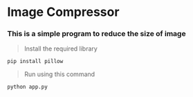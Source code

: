 # Image Compressor

### This is a simple program to reduce the size of image

> Install the required library
```
pip install pillow
```
> Run using this command
```
python app.py
```
